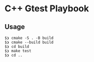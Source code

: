# C++ Gtest Playbook

## Usage

```
$❯ cmake -S . -B build
$❯ cmake --build build
$❯ cd build
$❯ make test
$❯ cd ..
```
